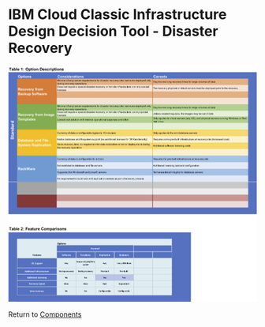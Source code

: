 # IBM Cloud Classic Infrastructure Design Decision Tool - Disaster Recovery

![Options](/images/disaster_recovery.png)

Return to [Components](/README.md)
